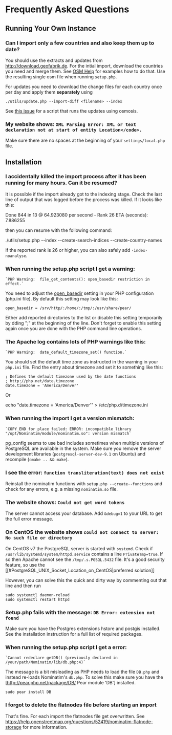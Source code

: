 Frequently Asked Questions
==========================

Running Your Own Instance
-------------------------

### Can I import only a few countries and also keep them up to date?

You should use the extracts and updates from http://download.geofabrik.de.
For the intial import, download the countries you need and merge them.
See [OSM Help](https://help.openstreetmap.org/questions/48843/merging-two-or-more-geographical-areas-to-import-two-or-more-osm-files-in-nominatim)
for examples how to do that. Use the resulting single osm file when
running `setup.php`.

For updates you need to download the change files for each country
once per day and apply them **separately** using

    ./utils/update.php --import-diff <filename> --index
    
See [this issue](https://github.com/openstreetmap/Nominatim/issues/60#issuecomment-18679446)
for a script that runs the updates using osmosis.

### My website shows: `XML Parsing Error: XML or text declaration not at start of entity Location</code>.`

Make sure there are no spaces at the beginning of your `settings/local.php` file.


Installation
------------

### I accidentally killed the import process after it has been running for many hours. Can it be resumed?

It is possible if the import already got to the indexing stage.
Check the last line of output that was logged before the process
was killed. If it looks like this:

   Done 844 in 13 @ 64.923080 per second - Rank 26 ETA (seconds): 7.886255

then you can resume with the following command:

   ./utils/setup.php --index --create-search-indices --create-country-names

If the reported rank is 26 or higher, you can also safely add `-index-noanalyse`.


### When running the setup.php script I get a warning:
    `PHP Warning:  file_get_contents(): open_basedir restriction in effect.`

You need to adjust the [open_basedir](http://www.php.net/manual/en/ini.core.php#ini.open-basedir) setting
in your PHP configuration (php.ini file). By default this setting may look like this:

    open_basedir = /srv/http/:/home/:/tmp/:/usr/share/pear/

Either add reported directories to the list or disable this setting temporarily by 
dding ";" at the beginning of the line. Don't forget to enable this setting again
once you are done with the PHP command line operations.


### The Apache log contains lots of PHP warnings like this:
    `PHP Warning:  date_default_timezone_set() function.`

You should set the default time zone as instructed in the warning in
your `php.ini` file. Find the entry about timezone and set it to
something like this:
  
    ; Defines the default timezone used by the date functions
    ; http://php.net/date.timezone
    date.timezone = 'America/Denver'

Or

   echo "date.timezone = 'America/Denver'" > /etc/php.d/timezone.ini


### When running the import I get a version mismatch:
    `COPY_END for place failed: ERROR: incompatible library "/opt/Nominatim/module/nominatim.so": version mismatch`

pg_config seems to use bad includes sometimes when multiple versions
of PostgreSQL are available in the system. Make sure you remove the
server development libraries (`postgresql-server-dev-9.1` on Ubuntu)
and recompile (`cmake .. && make`).


### I see the error: `function transliteration(text) does not exist`

Reinstall the nominatim functions with `setup.php --create--functions`
and check for any errors, e.g. a missing `nominatim.so` file.


### The website shows: `Could not get word tokens`

The server cannot access your database. Add `&debug=1` to your URL
to get the full error message.


### On CentOS the website shows `could not connect to server: No such file or directory`

On CentOS v7 the PostgreSQL server is started with `systemd`.
Check if `/usr/lib/systemd/system/httpd.service` contains a line `PrivateTmp=true`.
If so then Apache cannot see the `/tmp/.s.PGSQL.5432` file. It's a good security feature,
so use the [[#PostgreSQL_UNIX_Socket_Location_on_CentOS|preferred solution]] 

However, you can solve this the quick and dirty way by commenting out that line and then run

    sudo systemctl daemon-reload
    sudo systemctl restart httpd


### Setup.php fails with the message: `DB Error: extension not found`

Make sure you have the Postgres extensions hstore and postgis installed.
See the installation instruction for a full list of required packages.

### When running the setup.php script I get a error:
    `Cannot redeclare getDB() (previously declared in /your/path/Nominatim/lib/db.php:4)`

The message is a bit misleading as PHP needs to load the file `DB.php` and
instead re-loads Nominatim's `db.php`. To solve this make sure you
have the [http://pear.php.net/package/DB/ Pear module 'DB'] installed.

    sudo pear install DB

### I forgot to delete the flatnodes file before starting an import

That's fine. For each import the flatnodes file get overwritten.
See https://help.openstreetmap.org/questions/52419/nominatim-flatnode-storage
for more information.
